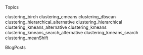 Topics

clustering_birch
clustering_cmeans
clustering_dbscan
clustering_hierarchical_alternative
clustering_hierarchical
clustering_kmeans_alternative
clustering_kmeans
clustering_kmeans_search_alternative
clustering_kmeans_search
clustering_meanShift

BlogPosts